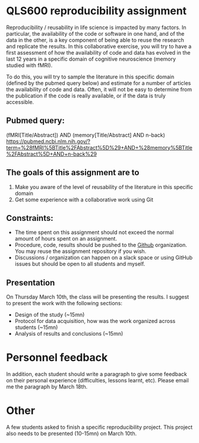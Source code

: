 # QLS600 reproducibility assignment

Reproducibility / reusability in life science is impacted by many factors. In particular, the availability of the code or software in one hand, and of the data in the other, is a key component of being able to reuse the research and replicate the results. 
In this collaborative exercise, you will try to have a first assessment of how the availability of code and data has evolved in the last 12 years in a specific domain of cognitive neuroscience (memory studied with fMRI).

To do this, you will try to sample the literature in this specific domain (defined by the pubmed query below) and estimate for a number of articles the availability of code and data. Often, it will not be easy to determine from the publication if the code is really available, or if the data is truly accessible.  

## Pubmed query: 
(fMRI[Title/Abstract]) AND (memory[Title/Abstract] AND n-back)
https://pubmed.ncbi.nlm.nih.gov/?term=%28fMRI%5BTitle%2FAbstract%5D%29+AND+%28memory%5BTitle%2FAbstract%5D+AND+n-back%29

## The goals of this assignment are to 
1) Make you aware of the level of reusability of the literature in this specific domain
2) Get some experience with a collaborative work using Git

## Constraints: 
- The time spent on this assignment should not exceed the normal amount of hours spent on an assignment.
- Procedure, code, results should be pushed to the [Github](https://github.com/QLS600/) organization. You may reuse the assignment repository if you wish. 
- Discussions / organization can happen on a slack space or using GitHub issues but should be open to all students and myself.

## Presentation
On Thursday March 10th, the class will be presenting the results. 
I suggest to present the work with the following sections:  

- Design of the study (~15mn) 
- Protocol for data acquisition, how was the work organized across students (~15mn)
- Analysis of results and conclusions (~15mn)

# Personnel feedback
In addition, each student should write a paragraph to give some feedback on their personal experience (difficulties, lessons learnt, etc). Please email me the paragraph by March 18th.

# Other
A few students asked to finish a specific reproducibility project. This project also needs to be presented (10-15mn) on March 10th.

